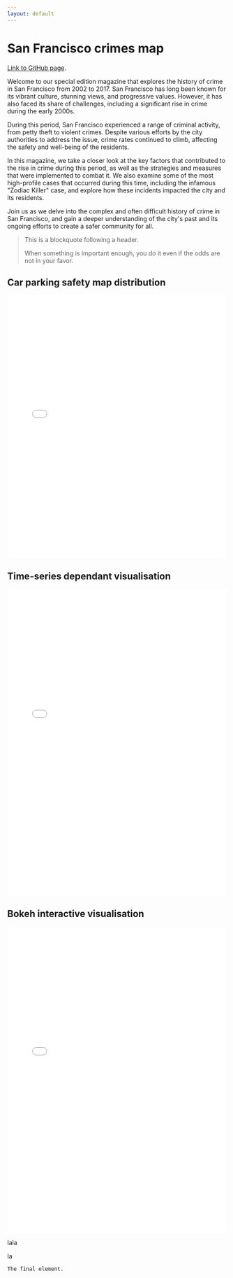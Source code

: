 ```yaml
---
layout: default
---
```


# San Francisco crimes map

[Link to GitHub page](https://kocation.github.io).

Welcome to our special edition magazine that explores the history of crime in San Francisco from 2002 to 2017. San Francisco has long been known for its vibrant culture, stunning views, and progressive values. However, it has also faced its share of challenges, including a significant rise in crime during the early 2000s.

During this period, San Francisco experienced a range of criminal activity, from petty theft to violent crimes. Despite various efforts by the city authorities to address the issue, crime rates continued to climb, affecting the safety and well-being of the residents.

In this magazine, we take a closer look at the key factors that contributed to the rise in crime during this period, as well as the strategies and measures that were implemented to combat it. We also examine some of the most high-profile cases that occurred during this time, including the infamous "Zodiac Killer" case, and explore how these incidents impacted the city and its residents.

Join us as we delve into the complex and often difficult history of crime in San Francisco, and gain a deeper understanding of the city's past and its ongoing efforts to create a safer community for all.


> This is a blockquote following a header.
>
> When something is important enough, you do it even if the odds are not in your favor.

## Car parking safety map distribution

<iframe src="SF_crime_map.html" height="600px" width="100%" style="border:none;"></iframe>



## Time-series dependant visualisation

<div style="text-align: center;">
<p align="center"><iframe src="Graphic.jpg" height="700px" width="100%" style="border:none;"></iframe></p>
</div>



## Bokeh interactive visualisation

<div style="text-align: center;">
<p align="center"><iframe src="Bokeh.html" height="700px" width="100%" style="border:none;"></iframe></p>
</div>

lala

la

```
The final element.
```
